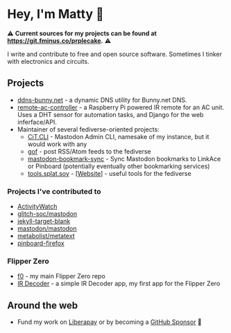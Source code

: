 # Hey, I'm Matty 👋

⚠️ **Current sources for my projects can be found at https://git.fminus.co/prplecake.** ⚠️

I write and contribute to free and open source software. Sometimes I tinker with electronics and circuits.

## Projects

* [ddns-bunny.net](https://github.com/prplecake/ddns-bunny.net) - a dynamic DNS utility for Bunny.net DNS.
* [remote-ac-controller](https://github.com/prplecake/remote-ac-controller) - a Raspberry Pi powered IR remote for an AC unit. Uses a DHT sensor for automation tasks, and Django for the web inferface/API. 
* Maintainer of several fediverse-oriented projects:
  * [CiT.CLI](https://github.com/CompostInTraining/CiT.CLI) - Mastodon Admin CLI, namesake of my instance, but it would work with any
  * [gof](https://github.com/prplecake/gof) - post RSS/Atom feeds to the fediverse
  * [mastodon-bookmark-sync](https://github.com/prplecake/mastodon-bookmark-sync) - Sync Mastodon bookmarks to LinkAce or Pinboard (potentially eventually other bookmarking services)
  * [tools.splat.soy](https://github.com/prplecake/tools.splat.soy) - [[Website](https://tools.splat.soy)] - useful tools for the fediverse

### Projects I've contributed to

* [ActivityWatch](https://github.com/activitywatch/ActivityWatch)
* [glitch-soc/mastodon](https://github.com/glitch-soc/mastodon)
* [jekyll-target-blank](https://github.com/keithmifsud/jekyll-target-blank)
* [mastodon/mastodon](https://github.com/mastodon/mastodon)
* [metabolist/metatext](https://github.com/metabolist/metatext)
* [pinboard-firefox](https://github.com/lostsnow/pinboard-firefox)

### Flipper Zero

* [f0](https://github.com/prplecake/f0) - my main Flipper Zero repo
* [IR Decoder](https://github.com/prplecake/f0/tree/master/infrared/apps/ir_decoder) - a simple IR Decoder app, my first app for the Flipper Zero

## Around the web

* Fund my work on [Liberapay](https://liberapay.com/prplecake/) or by becoming a [GitHub Sponsor](https://github.com/sponsors/prplecake) 🥰
